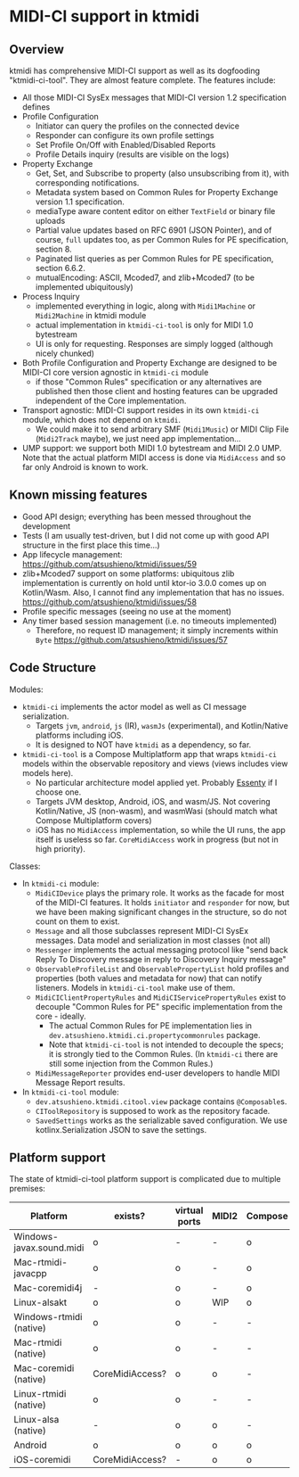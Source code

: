 
# MIDI-CI support in ktmidi

## Overview

ktmidi has comprehensive MIDI-CI support as well as its dogfooding "ktmidi-ci-tool". They are almost feature complete. The features include:

- All those MIDI-CI SysEx messages that MIDI-CI version 1.2 specification defines
- Profile Configuration
  - Initiator can query the profiles on the connected device
  - Responder can configure its own profile settings
  - Set Profile On/Off with Enabled/Disabled Reports
  - Profile Details inquiry (results are visible on the logs)
- Property Exchange 
  - Get, Set, and Subscribe to property (also unsubscribing from it), with corresponding notifications.
  - Metadata system based on Common Rules for Property Exchange version 1.1 specification.
  - mediaType aware content editor on either `TextField` or binary file uploads
  - Partial value updates based on RFC 6901 (JSON Pointer), and of course, `full` updates too, as per Common Rules for PE specification, section 8.
  - Paginated list queries as per Common Rules for PE specification, section 6.6.2.
  - mutualEncoding: ASCII, Mcoded7, and zlib+Mcoded7 (to be implemented ubiquitously)
- Process Inquiry
  - implemented everything in logic, along with `Midi1Machine` or `Midi2Machine` in ktmidi module
  - actual implementation in `ktmidi-ci-tool` is only for MIDI 1.0 bytestream
  - UI is only for requesting. Responses are simply logged (although nicely chunked)
- Both Profile Configuration and Property Exchange are designed to be MIDI-CI core version agnostic in `ktmidi-ci` module
   - if those "Common Rules" specification or any alternatives are published then those client and hosting features can be upgraded independent of the Core implementation.
- Transport agnostic: MIDI-CI support resides in its own `ktmidi-ci` module, which does not depend on `ktmidi`.
  - We could make it to send arbitrary SMF (`Midi1Music`) or MIDI Clip File (`Midi2Track` maybe), we just need app implementation...
- UMP support: we support both MIDI 1.0 bytestream and MIDI 2.0 UMP. Note that the actual platform MIDI access is done via `MidiAccess` and so far only Android is known to work.

## Known missing features

- Good API design; everything has been messed throughout the development
- Tests (I am usually test-driven, but I did not come up with good API structure in the first place this time...)
- App lifecycle management: https://github.com/atsushieno/ktmidi/issues/59
- zlib+Mcoded7 support on some platforms: ubiquitous zlib implementation is currently on hold until ktor-io 3.0.0 comes up on Kotlin/Wasm. Also, I cannot find any implementation that has no issues. https://github.com/atsushieno/ktmidi/issues/58
- Profile specific messages (seeing no use at the moment)
- Any timer based session management (i.e. no timeouts implemented)
  - Therefore, no request ID management; it simply increments within `Byte` https://github.com/atsushieno/ktmidi/issues/57

## Code Structure

Modules:

- `ktmidi-ci` implements the actor model as well as CI message serialization.
  - Targets `jvm`, `android`, `js` (IR), `wasmJs` (experimental), and Kotlin/Native platforms including iOS.
  - It is designed to NOT have `ktmidi` as a dependency, so far.
- `ktmidi-ci-tool` is a Compose Multiplatform app that wraps `ktmidi-ci` models within the observable repository and views (views includes view models here).
  - No particular architecture model applied yet. Probably [Essenty](https://github.com/arkivanov/Essenty) if I choose one.
  - Targets JVM desktop, Android, iOS, and wasm/JS. Not covering Kotlin/Native, JS (non-wasm), and wasmWasi (should match what Compose Multiplatform covers)
  - iOS has no `MidiAccess` implementation, so while the UI runs, the app itself is useless so far. `CoreMidiAccess` work in progress (but not in high priority).

Classes:

- In `ktmidi-ci` module:
  - `MidiCIDevice` plays the primary role. It works as the facade for most of the MIDI-CI features. It holds `initiator` and `responder` for now, but we have been making significant changes in the structure, so do not count on them to exist.
  - `Message` and all those subclasses represent MIDI-CI SysEx messages. Data model and serialization in most classes (not all)
  - `Messenger` implements the actual messaging protocol like "send back Reply To Discovery message in reply to Discovery Inquiry message"
  - `ObservableProfileList` and `ObservablePropertyList` hold profiles and properties (both values and metadata for now) that can notify listeners. Models in `ktmidi-ci-tool` make use of them.
  - `MidiCIClientPropertyRules` and `MidiCIServicePropertyRules` exist to decouple "Common Rules for PE" specific implementation from the core - ideally.
    - The actual Common Rules for PE implementation lies in `dev.atsushieno.ktmidi.ci.propertycommonrules` package.
    - Note that `ktmidi-ci-tool` is not intended to decouple the specs; it is strongly tied to the Common Rules. (In `ktmidi-ci` there are still some injection from the Common Rules.)
  - `MidiMessageReporter` provides end-user developers to handle MIDI Message Report results.
- In `ktmidi-ci-tool` module:
  - `dev.atsushieno.ktmidi.citool.view` package contains `@Composable`s.
  - `CIToolRepository` is supposed to work as the repository facade.
  - `SavedSettings` works as the serializable saved configuration. We use kotlinx.Serialization JSON to save the settings.

## Platform support

The state of ktmidi-ci-tool platform support is complicated due to multiple premises:

| Platform | exists? | virtual ports | MIDI2 | Compose |
|-|-|-|-|-|
| Windows-javax.sound.midi | o | - | - | o |
| Mac-rtmidi-javacpp | o | o | - | o |
| Mac-coremidi4j | - | o | - | o |
| Linux-alsakt | o | o | WIP | o |
| Windows-rtmidi (native) | o | o | - | - |
| Mac-rtmidi (native)  | o | o | - | - |
| Mac-coremidi (native)  | CoreMidiAccess? | o | o | - |
| Linux-rtmidi (native)  | o | o | - | - |
| Linux-alsa (native)  | - | o | o | - |
| Android | o | o | o | o | 
| iOS-coremidi | CoreMidiAccess? | - | o | o | o |


